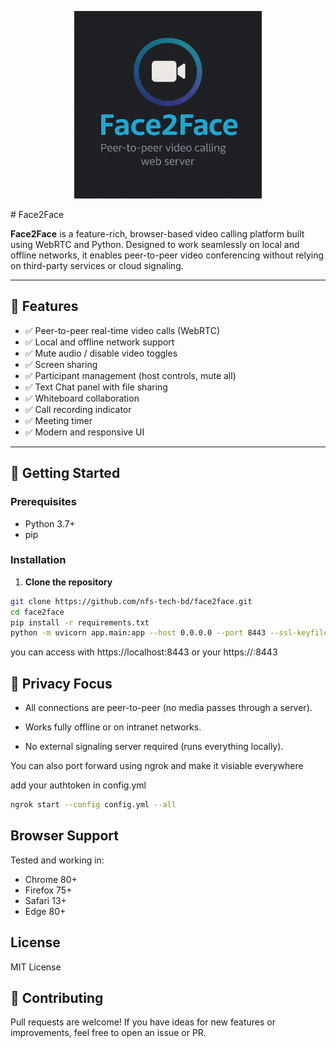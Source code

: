 <p align="center"><img src="https://raw.githubusercontent.com/nfs-tech-bd/face2face/refs/heads/main/logo.png" height="300" width="300"></p>
# Face2Face

**Face2Face** is a feature-rich, browser-based video calling platform built using WebRTC and Python. Designed to work seamlessly on local and offline networks, it enables peer-to-peer video conferencing without relying on third-party services or cloud signaling.

---

## 🌟 Features

- ✅ Peer-to-peer real-time video calls (WebRTC)
- ✅ Local and offline network support
- ✅ Mute audio / disable video toggles
- ✅ Screen sharing
- ✅ Participant management (host controls, mute all)
- ✅ Text Chat panel with file sharing
- ✅ Whiteboard collaboration
- ✅ Call recording indicator
- ✅ Meeting timer
- ✅ Modern and responsive UI

---

## 🚀 Getting Started

### Prerequisites

- Python 3.7+
- pip

### Installation

1. **Clone the repository**

```bash
git clone https://github.com/nfs-tech-bd/face2face.git
cd face2face
pip install -r requirements.txt
python -m uvicorn app.main:app --host 0.0.0.0 --port 8443 --ssl-keyfile key.pem --ssl-certfile cert.pem
```

you can access with https://localhost:8443 or your https://<local-ip>:8443

## 🔐 Privacy Focus
- All connections are peer-to-peer (no media passes through a server).

- Works fully offline or on intranet networks.

- No external signaling server required (runs everything locally).


You can also port forward using ngrok and make it visiable everywhere

add your authtoken in config.yml

```bash
ngrok start --config config.yml --all
```

## Browser Support

Tested and working in:
- Chrome 80+
- Firefox 75+
- Safari 13+
- Edge 80+

## License

MIT License 

## 🙌 Contributing
Pull requests are welcome! If you have ideas for new features or improvements, feel free to open an issue or PR.
